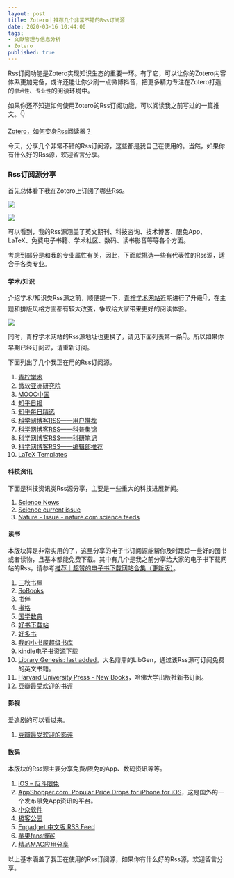 ```yaml
---
layout: post
title: Zotero｜推荐几个非常不错的Rss订阅源
date: 2020-03-16 10:44:00
tags: 
- 文献管理与信息分析
- Zotero
published: true
---
```


Rss订阅功能是Zotero实现知识生态的重要一环。有了它，可以让你的Zotero内容体系更加完备，或许还能让你少刷一点微博抖音，把更多精力专注在Zotero打造的`学术性`、`专业性`的阅读环境中。

如果你还不知道如何使用Zotero的Rss订阅功能，可以阅读我之前写过的一篇推文。👇

[Zotero，如何变身Rss阅读器？](https://mp.weixin.qq.com/s/Hh4ynj-3wLdtuEl4vTchsA)

今天，分享几个非常不错的Rss订阅源，这些都是我自己在使用的。当然，如果你有什么好的Rss源，欢迎留言分享。

### Rss订阅源分享

首先总体看下我在Zotero上订阅了哪些Rss。

![](https://tva1.sinaimg.cn/large/00831rSTly1gcvf5f7qj7j315o0ou11q.jpg)

![](https://tva1.sinaimg.cn/large/00831rSTly1gcvf5tme59j315o0ouwnc.jpg)

可以看到，我的Rss源涵盖了英文期刊、科技咨询、技术博客、限免App、LaTeX、免费电子书籍、学术社区、数码、读书影音等等各个方面。

考虑到部分是和我的专业属性有关，因此，下面就挑选一些有代表性的Rss源，适合于各类专业。

#### 学术/知识

介绍学术/知识类Rss源之前，顺便提一下，[青柠学术网站](https://iseex.github.io "青柠学术网站")近期进行了升级👇，在主题和排版风格方面都有较大改变，争取给大家带来更好的阅读体验。

![](https://tva1.sinaimg.cn/large/00831rSTly1gcvfgizjlrj31740qaq57.jpg)

同时，青柠学术网站的Rss源地址也更换了，请见下面列表第一条👇。所以如果你早期已经订阅过，请重新订阅。

下面列出了几个我正在用的Rss订阅源。

1. [青柠学术](https://iseex.github.io/feed.xml "青柠学术")
2. [微软亚洲研究院](http://blog.sina.com.cn/rss/1286528122.xml "微软亚洲研究院")
3. [MOOC中国](http://www.mooc.cn/feed "MOOC中国")
4. [知乎日报](http://feeds.feedburner.com/zhihu-daily "知乎日报")
5. [知乎每日精选](https://www.zhihu.com/rss "知乎每日精选")
6. [科学网博客RSS——用户推荐](http://www.sciencenet.cn/xml/blog.aspx?di=30 "科学网博客RSS——用户推荐")
7. [科学网博客RSS——科普集锦](http://www.sciencenet.cn/xml/blog.aspx?di=7 "科学网博客RSS——科普集锦")
8. [科学网博客RSS——科研笔记](http://www.sciencenet.cn/xml/blog.aspx?di=1 "科学网博客RSS——科研笔记")
9. [科学网博客RSS——编辑部推荐](http://www.sciencenet.cn/xml/blog.aspx?di=20 "科学网博客RSS——编辑部推荐")
10. [LaTeX Templates](http://feeds.feedburner.com/LaTeXTemplates-all "LaTeX Templates")

#### 科技资讯

下面是科技资讯类Rss源分享，主要是一些重大的科技进展新闻。

1. [Science News](https://www.sciencenews.org/feed "Science News")
2. [Science current issue](https://science.sciencemag.org/rss/current.xml "Science current issue")
3. [Nature - Issue - nature.com science feeds](http://feeds.nature.com/nature/rss/current?x=1 "Nature - Issue - nature.com science feeds")

#### 读书

本版块算是非常实用的了，这里分享的电子书订阅源能帮你及时跟踪一些好的图书或者读物，且基本都能免费下载。其中有几个是我之前分享给大家的电子书下载网站的Rss，请参考[推荐｜超赞的电子书下载网站合集（更新版）](https://mp.weixin.qq.com/s/7sTTvKy1nE4wPvhJV8P20A)。

1. [三秋书屋](https://www.d4j.cn/feed "三秋书屋")
2. [SoBooks](https://sobooks.cc/feed "SoBooks")
3. [书伴](https://feeds.feedburner.com/bookfere "书伴")
4. [书格](http://new.shuge.org/feed/ "书格")
5. [国学数典](http://bbs.gxsd.com.cn/forum.php?mod=rss&auth=0 "国学数典")
6. [好书下载站](https://haobook.org/RSS.xml "好书下载站")
7. [好多书](http://booksk.com/feed "好多书")
8. [我的小书屋超级书库](https://shuayouxi.cn/feed "我的小书屋超级书库")
9. [kindle电子书资源下载](https://www.kindle8.cc/feed "kindle电子书资源下载")
10. [Library Genesis: last added](http://gen.lib.rus.ec/rss/index.php "Library Genesis: last added")。大名鼎鼎的LibGen，通过该Rss源可订阅免费的英文书籍。
11. [Harvard University Press - New Books](http://www.hup.harvard.edu/hup_rss.php?new=n "Harvard University Press - New Books")，哈佛大学出版社新书订阅。
12. [豆瓣最受欢迎的书评](https://www.douban.com/feed/review/book "豆瓣最受欢迎的书评")

#### 影视

爱追剧的可以看过来。

1. [豆瓣最受欢迎的影评](https://www.douban.com/feed/review/movie "豆瓣最受欢迎的影评")

#### 数码

本版块的Rss源主要分享免费/限免的App、数码资讯等等。

1. [iOS – 反斗限免](http://free.apprcn.com/category/ios/feed/ "iOS – 反斗限免")
2. [AppShopper.com: Popular Price Drops for iPhone for iOS](http://appshopper.com/feed/?device=iPhone&mode=featured&filter=price)，这是国外的一个发布限免App资讯的平台。
3. [小众软件](https://feeds.appinn.com/appinns/ "小众软件")
4. [极客公园](http://www.geekpark.net/rss "极客公园")
5. [Engadget 中文版 RSS Feed](https://cn.engadget.com/rss.xml "Engadget 中文版 RSS Feed")
6. [苹果fans博客](http://www.mac52ipod.cn/feed.php "苹果fans博客")
7. [精品MAC应用分享](http://xclient.info/feed/ "精品MAC应用分享")

以上基本涵盖了我正在使用的Rss订阅源，如果你有什么好的Rss源，欢迎留言分享。